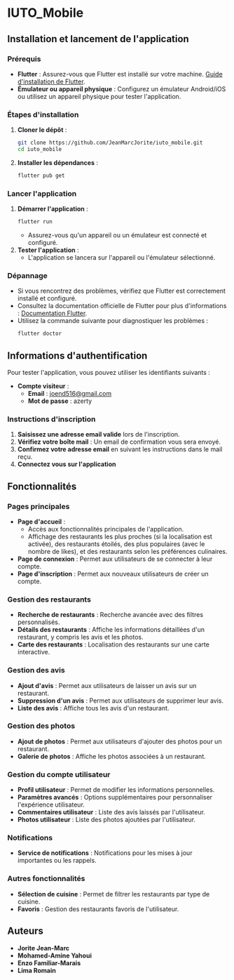 # IUTO_Mobile

## Installation et lancement de l'application

### Prérequis
- **Flutter** : Assurez-vous que Flutter est installé sur votre machine. [Guide d'installation de Flutter](https://docs.flutter.dev/get-started/install).
- **Émulateur ou appareil physique** : Configurez un émulateur Android/iOS ou utilisez un appareil physique pour tester l'application.

### Étapes d'installation
1. **Cloner le dépôt** :
    ```bash
    git clone https://github.com/JeanMarcJorite/iuto_mobile.git
    cd iuto_mobile
    ```
2. **Installer les dépendances** :
    ```bash
    flutter pub get
    ```

### Lancer l'application
1. **Démarrer l'application** :
    ```bash
    flutter run
    ```
    - Assurez-vous qu'un appareil ou un émulateur est connecté et configuré.
2. **Tester l'application** :
    - L'application se lancera sur l'appareil ou l'émulateur sélectionné.

### Dépannage
- Si vous rencontrez des problèmes, vérifiez que Flutter est correctement installé et configuré.
- Consultez la documentation officielle de Flutter pour plus d'informations : [Documentation Flutter](https://docs.flutter.dev/).
- Utilisez la commande suivante pour diagnostiquer les problèmes :
    ```bash
    flutter doctor
    ```


## Informations d'authentification

Pour tester l'application, vous pouvez utiliser les identifiants suivants :

- **Compte visiteur** :  
    - **Email** : joend516@gmail.com  
    - **Mot de passe** : azerty  

### Instructions d'inscription
1. **Saisissez une adresse email valide** lors de l'inscription.  
2. **Vérifiez votre boîte mail** : Un email de confirmation vous sera envoyé.  
3. **Confirmez votre adresse email** en suivant les instructions dans le mail reçu. 
4. **Connectez vous sur l'application**




## Fonctionnalités

### Pages principales
- **Page d'accueil** : 
    - Accès aux fonctionnalités principales de l'application.
    - Affichage des restaurants les plus proches (si la localisation est activée), des restaurants étoilés, des plus populaires (avec le nombre de likes), et des restaurants selon les préférences culinaires.
- **Page de connexion** : Permet aux utilisateurs de se connecter à leur compte.
- **Page d'inscription** : Permet aux nouveaux utilisateurs de créer un compte.

### Gestion des restaurants
- **Recherche de restaurants** : Recherche avancée avec des filtres personnalisés.
- **Détails des restaurants** : Affiche les informations détaillées d'un restaurant, y compris les avis et les photos.
- **Carte des restaurants** : Localisation des restaurants sur une carte interactive.

### Gestion des avis
- **Ajout d'avis** : Permet aux utilisateurs de laisser un avis sur un restaurant.
- **Suppression d'un avis** : Permet aux utilisateurs de supprimer leur avis.
- **Liste des avis** : Affiche tous les avis d'un restaurant.

### Gestion des photos
- **Ajout de photos** : Permet aux utilisateurs d'ajouter des photos pour un restaurant.
- **Galerie de photos** : Affiche les photos associées à un restaurant.

### Gestion du compte utilisateur
- **Profil utilisateur** : Permet de modifier les informations personnelles.
- **Paramètres avancés** : Options supplémentaires pour personnaliser l'expérience utilisateur.
- **Commentaires utilisateur** : Liste des avis laissés par l'utilisateur.
- **Photos utilisateur** : Liste des photos ajoutées par l'utilisateur.

### Notifications
- **Service de notifications** : Notifications pour les mises à jour importantes ou les rappels.

### Autres fonctionnalités
- **Sélection de cuisine** : Permet de filtrer les restaurants par type de cuisine.
- **Favoris** : Gestion des restaurants favoris de l'utilisateur.




## Auteurs
- **Jorite Jean-Marc**
- **Mohamed-Amine Yahoui**
- **Enzo Familiar-Marais**
- **Lima Romain**